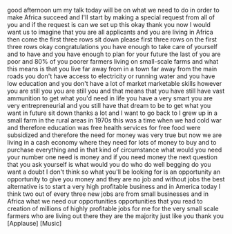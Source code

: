 
good afternoon um my talk today will be
on what we need to do in order to make
Africa succeed and I&#39;ll start by making
a special request from all of you and if
the request is can we set up this okay
thank you
now I would want us to imagine that you
are all applicants and you are living in
Africa then come the first three rows
sit down please first three rows on the
first three rows okay congratulations
you have enough to take care of yourself
and to have and you have enough to plan
for your future the last of you are poor
and 80% of you poorer farmers living on
small-scale farms and what this means is
that you live far away from in a town
far away from the main roads you don&#39;t
have access to electricity or running
water and you have low education and you
don&#39;t have a lot of market marketable
skills
however you are still you you are still
you and that means that you have still
have vast ammunition to get what you&#39;d
need in life you have a very smart you
are very entrepreneurial and you still
have that dream to be to get what you
want in future sit down thanks a lot
and I want to go back to I grew up in a
small farm in the rural areas in 1970s
this was a time when we had cold war and
therefore education was free health
services for free food were subsidized
and therefore the need for money was
very true but now we are living in a
cash economy where they need for lots of
money to buy and to purchase everything
and in that kind of circumstance what
would you need your number one need is
money and if you need money the next
question that you ask yourself is what
would you do who do well begging do you
want a doubt I don&#39;t think so what
you&#39;ll be looking for is an opportunity
an opportunity to give you money and
they are no job and without jobs the
best alternative is to start a very high
profitable business and in America today
I think two out of every three new jobs
are from small businesses and in Africa
what we need our opportunities
opportunities that you read to creation
of millions of highly profitable jobs
for me for the very small scale farmers
who are living out there they are the
majority just like you thank you
[Applause]
[Music]
